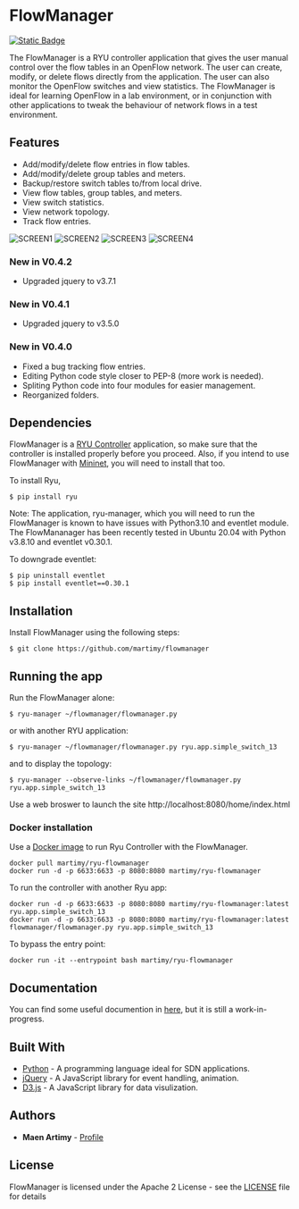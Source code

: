 # FlowManager

[![Static Badge](https://img.shields.io/badge/Docs-github.io-blue)](https://martimy.github.io/flowmanager)


The FlowManager is a RYU controller application that gives the user manual control over the flow tables in an OpenFlow network. The user can create, modify, or delete flows directly from the application. The user can also monitor the OpenFlow switches and view statistics. The FlowManager is ideal for learning OpenFlow in a lab environment, or in conjunction with other applications to tweak the behaviour of network flows in a test environment. 

## Features

- Add/modify/delete flow entries in flow tables.
- Add/modify/delete group tables and meters.
- Backup/restore switch tables to/from local drive.
- View flow tables, group tables, and meters.
- View switch statistics.
- View network topology.
- Track flow entries.

![SCREEN1](web/img/screen1.png) ![SCREEN2](web/img/screen2.png)
![SCREEN3](web/img/screen3.png) ![SCREEN4](web/img/screen4.png)

### New in V0.4.2

- Upgraded jquery to v3.7.1

### New in V0.4.1

- Upgraded jquery to v3.5.0

### New in V0.4.0

- Fixed a bug tracking flow entries.
- Editing Python code style closer to PEP-8 (more work is needed).
- Spliting Python code into four modules for easier management.
- Reorganized folders. 

## Dependencies

FlowManager is a [RYU Controller](https://osrg.github.io/ryu/) application, so make sure that the controller is installed properly before you proceed.
Also, if you intend to use FlowManager with [Mininet](http://mininet.org/), you will need to install that too.

To install Ryu, 

```
$ pip install ryu
```

Note: The application, ryu-manager, which you will need to run the FlowManager is known to have issues with Python3.10 and eventlet module.
The FlowMananager has been recently tested in Ubuntu 20.04 with Python v3.8.10 and eventlet v0.30.1.

To downgrade eventlet:

```
$ pip uninstall eventlet
$ pip install eventlet==0.30.1
```

## Installation

Install FlowManager using the following steps:

```
$ git clone https://github.com/martimy/flowmanager
```

## Running the app

Run the FlowManager alone:
```
$ ryu-manager ~/flowmanager/flowmanager.py
```

or with another RYU application:

```
$ ryu-manager ~/flowmanager/flowmanager.py ryu.app.simple_switch_13
```

and to display the topology:

```
$ ryu-manager --observe-links ~/flowmanager/flowmanager.py ryu.app.simple_switch_13
```

Use a web broswer to launch the site http://localhost:8080/home/index.html

### Docker installation

Use a [Docker image](https://hub.docker.com/r/martimy/ryu-flowmanager) to run Ryu Controller with the FlowManager.

```
docker pull martimy/ryu-flowmanager
docker run -d -p 6633:6633 -p 8080:8080 martimy/ryu-flowmanager
```

To run the controller with another Ryu app:

```
docker run -d -p 6633:6633 -p 8080:8080 martimy/ryu-flowmanager:latest ryu.app.simple_switch_13
docker run -d -p 6633:6633 -p 8080:8080 martimy/ryu-flowmanager:latest flowmanager/flowmanager.py ryu.app.simple_switch_13
```

To bypass the entry point:

```
docker run -it --entrypoint bash martimy/ryu-flowmanager
```

## Documentation

You can find some useful documention in [here](https://martimy.github.io/flowmanager/), but it is still a work-in-progress.


## Built With

* [Python](https://www.python.org/) - A programming language ideal for SDN applications.
* [jQuery](https://jquery.com/) - A JavaScript library for event handling, animation.
* [D3.js](https://d3js.org/) - A JavaScript library for data visulization. 

## Authors

* **Maen Artimy** - [Profile](http://adhocnode.com)

## License

FlowManager is licensed under the Apache 2 License - see the [LICENSE](LICENSE) file for details

